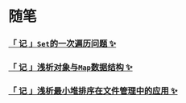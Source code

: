 # 随笔

### [「 记 」`Set`的一次遍历问题 ✨](./「%20记%20」Set的一次遍历问题.md)

### [「 记 」浅析对象与`Map`数据结构 ✨](./「%20记%20」浅析对象与Map数据结构.md)

### [「 记 」浅析最小堆排序在文件管理中的应用 ✨](./「%20记%20」浅析最小堆排序在文件管理中的应用.md)
